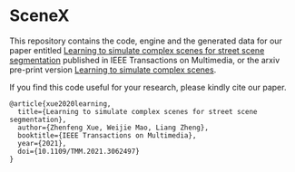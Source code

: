 # SceneX
This repository contains the code, engine and the generated data for our paper entitled [Learning to simulate complex scenes for street scene segmentation](https://ieeexplore.ieee.org/document/9366432) published in IEEE Transactions on Multimedia, or the arxiv pre-print version [Learning to simulate complex scenes](https://arxiv.org/abs/2006.14611v1).<br>



If you find this code useful for your research, please kindly cite our paper.<br>

```
@article{xue2020learning,
  title={Learning to simulate complex scenes for street scene segmentation},
  author={Zhenfeng Xue, Weijie Mao, Liang Zheng},
  booktitle={IEEE Transactions on Multimedia},
  year={2021},
  doi={10.1109/TMM.2021.3062497}
}
````
